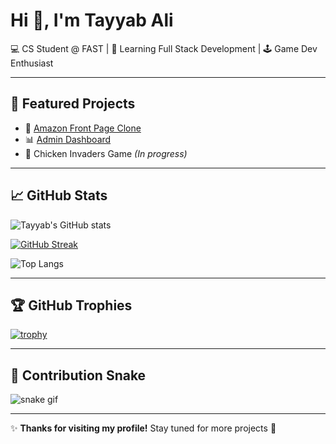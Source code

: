 # Hi 👋, I'm Tayyab Ali  

💻 CS Student @ FAST | 🚀 Learning Full Stack Development | 🕹️ Game Dev Enthusiast  

---

## 🚀 Featured Projects  
- 🛒 [Amazon Front Page Clone](https://amazom-front-end.netlify.app/)  
- 📊 [Admin Dashboard](https://papaya-capybara-eb48e0.netlify.app/)  
- 🐔 Chicken Invaders Game *(In progress)*  

---

## 📈 GitHub Stats  

![Tayyab's GitHub stats](https://github-readme-stats.vercel.app/api?username=Tayyab-Ali-786&show_icons=true&theme=radical)  

[![GitHub Streak](https://streak-stats.demolab.com?user=Tayyab-Ali-786&theme=radical&hide_border=false)](https://git.io/streak-stats)  

![Top Langs](https://github-readme-stats.vercel.app/api/top-langs/?username=Tayyab-Ali-786&layout=compact&theme=radical)  

---

## 🏆 GitHub Trophies  

[![trophy](https://github-profile-trophy.vercel.app/?username=Tayyab-Ali-786&theme=radical&row=1&column=6)](https://github.com/ryo-ma/github-profile-trophy)  

---

## 🐍 Contribution Snake  

![snake gif](https://github.com/Tayyab-Ali-786/Tayyab-Ali-786/blob/output/github-contribution-grid-snake.svg)  

---

✨ **Thanks for visiting my profile!** Stay tuned for more projects 🚀
